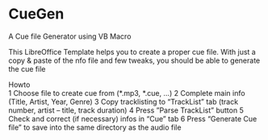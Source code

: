 # CueGen
A Cue file Generator using VB Macro

This LibreOffice Template helps you to create a proper cue file. With just a copy & paste of the nfo file and few tweaks, you should be able to generate the cue file

Howto	
1	Choose file to create cue from (*.mp3, *.cue, …)
2	Complete main info (Title, Artist, Year, Genre)
3	Copy tracklisting to “TrackList” tab (track number, artist – title, track duration)
4	Press ”Parse TrackList” button
5	Check and correct (if necessary) infos in “Cue” tab
6	Press “Generate Cue file” to save into the same directory as the audio file
